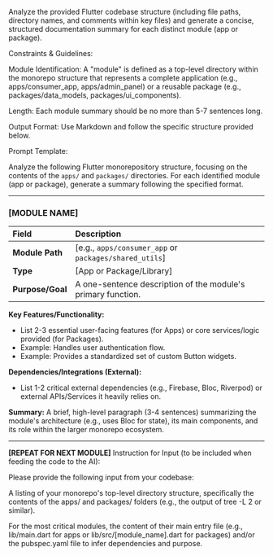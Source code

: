 


Analyze the provided Flutter codebase structure (including file paths, directory names, and comments within key files) and generate a concise, structured documentation summary for each distinct module (app or package).

Constraints & Guidelines:

Module Identification: A "module" is defined as a top-level directory within the monorepo structure that represents a complete application (e.g., apps/consumer_app, apps/admin_panel) or a reusable package (e.g., packages/data_models, packages/ui_components).

Length: Each module summary should be no more than 5-7 sentences long.

Output Format: Use Markdown and follow the specific structure provided below.

Prompt Template:

Analyze the following Flutter monorepository structure, focusing on the contents of the `apps/` and `packages/` directories. For each identified module (app or package), generate a summary following the specified format.

---

### **[MODULE NAME]**

| Field | Description |
| :--- | :--- |
| **Module Path** | [e.g., `apps/consumer_app` or `packages/shared_utils`] |
| **Type** | [App or Package/Library] |
| **Purpose/Goal** | A one-sentence description of the module's primary function. |

**Key Features/Functionality:**
* List 2-3 essential user-facing features (for Apps) or core services/logic provided (for Packages).
* Example: Handles user authentication flow.
* Example: Provides a standardized set of custom Button widgets.

**Dependencies/Integrations (External):**
* List 1-2 critical external dependencies (e.g., Firebase, Bloc, Riverpod) or external APIs/Services it heavily relies on.

**Summary:**
A brief, high-level paragraph (3-4 sentences) summarizing the module's architecture (e.g., uses Bloc for state), its main components, and its role within the larger monorepo ecosystem.

---

**[REPEAT FOR NEXT MODULE]**
Instruction for Input (to be included when feeding the code to the AI):

Please provide the following input from your codebase:

A listing of your monorepo's top-level directory structure, specifically the contents of the apps/ and packages/ folders (e.g., the output of tree -L 2 or similar).

For the most critical modules, the content of their main entry file (e.g., lib/main.dart for apps or lib/src/[module_name].dart for packages) and/or the pubspec.yaml file to infer dependencies and purpose.